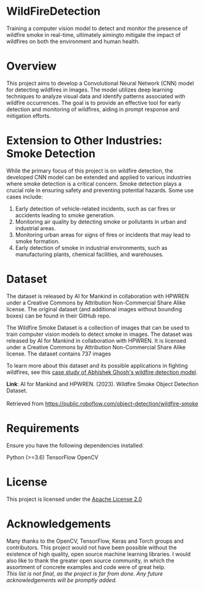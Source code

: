 # WildFireDetection
Training a computer vision model to detect and monitor the presence of wildfire smoke in real-time,  ultimately aimingto mitigate the impact of wildfires on both the environment and human health.

# Overview
This project aims to develop a Convolutional Neural Network (CNN) model for detecting wildfires in images. The model utilizes deep learning techniques to analyze visual data and identify patterns associated with wildfire occurrences. The goal is to provide an effective tool for early detection and monitoring of wildfires, aiding in prompt response and mitigation efforts.

# Extension to Other Industries: Smoke Detection
While the primary focus of this project is on wildfire detection, the developed CNN model can be extended and applied to various industries where smoke detection is a critical concern. Smoke detection plays a crucial role in ensuring safety and preventing potential hazards. Some use cases include:
1. Early detection of vehicle-related incidents, such as car fires or accidents leading to smoke generation.
2. Monitoring air quality by detecting smoke or pollutants in urban and industrial areas.
3. Monitoring urban areas for signs of fires or incidents that may lead to smoke formation.
4. Early detection of smoke in industrial environments, such as manufacturing plants, chemical facilities, and warehouses.

# Dataset
The dataset is released by AI for Mankind in collaboration with HPWREN under a Creative Commons by Attribution Non-Commercial Share Alike license. The original dataset (and additional images without bounding boxes) can be found in their GitHub repo.

The Wildfire Smoke Dataset is a collection of images that can be used to train computer vision models to detect smoke in images. The dataset was released by AI for Mankind in collaboration with HPWREN. It is licensed under a Creative Commons by Attribution Non-Commercial Share Alike license. The dataset contains 737 images

To learn more about this dataset and its possible applications in fighting wildfires, see this [case study of Abhishek Ghosh's wildfire detection model](https://blog.roboflow.com/fighting-wildfires).

<b>Link</b>:
AI for Mankind and HPWREN. (2023). Wildfire Smoke Object Detection Dataset. 
<br><br>Retrieved from https://public.roboflow.com/object-detection/wildfire-smoke

# Requirements
Ensure you have the following dependencies installed:

Python (>=3.6)
TensorFlow
OpenCV

# License
This project is licensed under the [Apache License 2.0](https://www.apache.org/licenses/LICENSE-2.0)

# Acknowledgements
Many thanks to the OpenCV, TensorFlow, Keras and Torch groups and contributors. This project would not have been possible without the existence of high quality, open source machine learning libraries.
I would also like to thank the greater open source community, in which the assortment of concrete examples and code were of great help.
<br>*This list is not final, as the project is far from done. Any future acknowledgements will be promptly added.*

